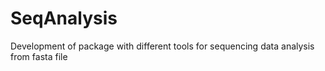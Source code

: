 # SeqAnalysis
Development of package with different tools for sequencing data analysis from fasta file

